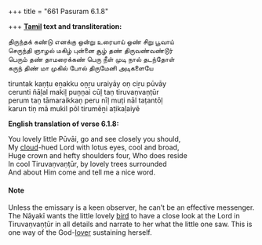 +++
title = "661 Pasuram 6.1.8"

+++
**[Tamil](/definition/tamil#history "show Tamil definitions") text and transliteration:**

திருந்தக் கண்டு எனக்கு ஒன்று உரையாய் ஒண் சிறு பூவாய்  
செருந்தி ஞாழல் மகிழ் புன்னை சூழ் தண் திருவண்வண்டூர்  
பெரும் தண் தாமரைக்கண் பெரு நீள் முடி நால் தடந்தோள்  
கருந் திண் மா முகில் போல் திருமேனி அடிகளையே

tiruntak kaṇṭu eṉakku oṉṟu uraiyāy oṇ ciṟu pūvāy  
cerunti ñāḻal makiḻ puṉṉai cūḻ taṇ tiruvaṇvaṇṭūr  
perum taṇ tāmaraikkaṇ peru nīḷ muṭi nāl taṭantōḷ  
karun tiṇ mā mukil pōl tirumēṉi aṭikaḷaiyē

**English translation of verse 6.1.8:**

You lovely little Pūvāi, go and see closely you should,  
My [cloud](/definition/cloud#history "show cloud definitions")-hued Lord with lotus eyes, cool and broad,  
Huge crown and hefty shoulders four, Who does reside  
In cool Tiruvaṇvaṇṭūr, by lovely trees surrounded  
And about Him come and tell me a nice word.

#### Note

Unless the emissary is a keen observer, he can’t be an effective messenger. The Nāyakī wants the little lovely [bird](/definition/bird#history "show bird definitions") to have a close look at the Lord in Tiruvaṇvaṇṭūr in all details and narrate to her what the little one saw. This is one way of the God-[lover](/definition/lover#history "show lover definitions") sustaining herself.


